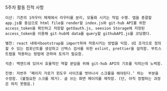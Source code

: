 5주차 활동 진척 사항

    이산: 기존의 1라우터 체제에서 라우터를 분리, 모듈화 시키는 작업 수행. 앱을 총괄할 app.js를 중심으로 html file을 render할 index.js와 git-hub API를 위한 access_token을 확인하고 저장할 getOauth.js, seesion Storage에 저장된 access_token을 이용해 git-hub에 data를 query할 githubAPI.js를 코딩했다.

    별찬: react 내에서bootstrap을 import하여 적용시키는 방법을 익힘. UI 조각으로 정의할 수 있는 컴포넌트를 생성하고 신텍스 검사를 위한 eslint, prettier을 설치함. 부트스트랩을 적용하는 방법에 관하여 토의가 필요함.

    석준: 백엔드에 있어서 효율적인 역할 분담을 위해 git-hub API의 기초를 익히는데 노력함.

    진영: 저번주 ‘페이지 가로가 윈도우 사이즈를 벗어나서 스크롤을 해야된다.’ 하는  부분을 수정함. (불필요한 스크롤 제거). 글 쓰는 화면 페이지를 제작함. (단, 아직 정렬하는 과정은 하지 못했음.)